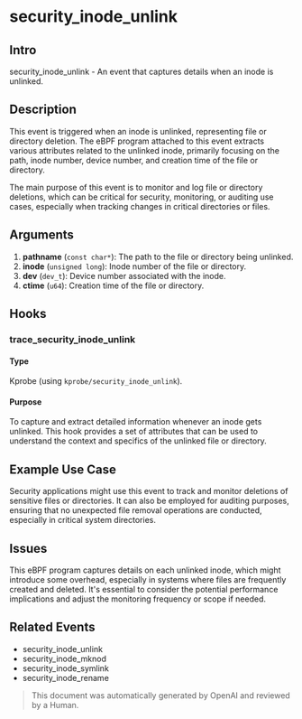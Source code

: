 # security_inode_unlink

## Intro

security_inode_unlink - An event that captures details when an inode is unlinked.

## Description

This event is triggered when an inode is unlinked, representing file or
directory deletion. The eBPF program attached to this event extracts various
attributes related to the unlinked inode, primarily focusing on the path, inode
number, device number, and creation time of the file or directory.

The main purpose of this event is to monitor and log file or directory
deletions, which can be critical for security, monitoring, or auditing use
cases, especially when tracking changes in critical directories or files.

## Arguments

1. **pathname** (`const char*`): The path to the file or directory being unlinked.
2. **inode** (`unsigned long`): Inode number of the file or directory.
3. **dev** (`dev_t`): Device number associated with the inode.
4. **ctime** (`u64`): Creation time of the file or directory.

## Hooks

### trace_security_inode_unlink

#### Type

Kprobe (using `kprobe/security_inode_unlink`).

#### Purpose

To capture and extract detailed information whenever an inode gets unlinked.
This hook provides a set of attributes that can be used to understand the
context and specifics of the unlinked file or directory.

## Example Use Case

Security applications might use this event to track and monitor deletions of
sensitive files or directories. It can also be employed for auditing purposes,
ensuring that no unexpected file removal operations are conducted, especially in
critical system directories.

## Issues

This eBPF program captures details on each unlinked inode, which might introduce
some overhead, especially in systems where files are frequently created and
deleted. It's essential to consider the potential performance implications and
adjust the monitoring frequency or scope if needed.

## Related Events

* security_inode_unlink
* security_inode_mknod
* security_inode_symlink
* security_inode_rename

> This document was automatically generated by OpenAI and reviewed by a Human.
